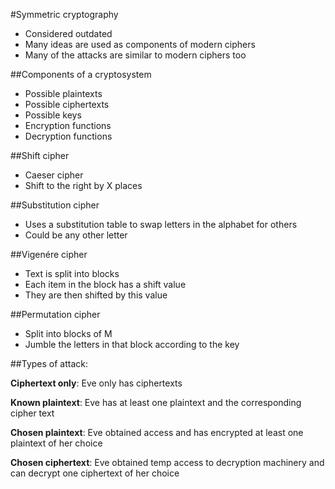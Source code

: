 #Symmetric cryptography

* Considered outdated
* Many ideas are used as components of modern ciphers
* Many of the attacks are similar to modern ciphers too

##Components of a cryptosystem

* Possible plaintexts
* Possible ciphertexts
* Possible keys
* Encryption functions
* Decryption functions

##Shift cipher
* Caeser cipher
* Shift to the right by X places

##Substitution cipher
* Uses a substitution table to swap letters in the alphabet for others
* Could be any other letter

##Vigenére cipher
* Text is split into blocks
* Each item in the block has a shift value
* They are then shifted by this value

##Permutation cipher
* Split into blocks of M
* Jumble the letters in that block according to the key

##Types of attack:

__Ciphertext only__: Eve only has ciphertexts

__Known plaintext__: Eve has at least one plaintext and the corresponding cipher text

__Chosen plaintext__: Eve obtained access and has encrypted at least one plaintext of her choice

__Chosen ciphertext__: Eve obtained temp access to decryption machinery and can decrypt one ciphertext of her choice